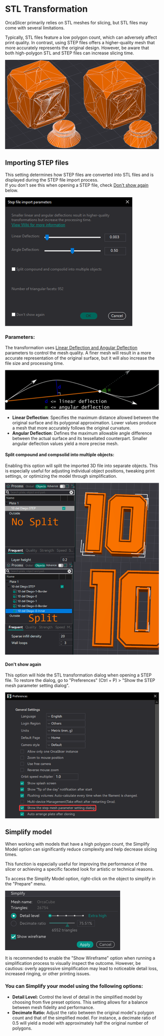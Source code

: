 # STL Transformation

OrcaSlicer primarily relies on STL meshes for slicing, but STL files may come with several limitations.

Typically, STL files feature a low polygon count, which can adversely affect print quality.
In contrast, using STEP files offers a higher-quality mesh that more accurately represents the original design. However, be aware that both high-polygon STL and STEP files can increase slicing time.

![image](./images/stl%20transformation/stl-transformation-smooth-rough.png)

## Importing STEP files

This setting determines how STEP files are converted into STL files and is displayed during the STEP file import process.  
If you don't see this when opening a STEP file, check [Don't show again](#Don't-show-again) below.

![image](./images/stl%20transformation/stl-transformation.png)

### Parameters:

The transformation uses [Linear Deflection and Angular Deflection](https://dev.opencascade.org/doc/overview/html/occt_user_guides__mesh.html)  parameters to control the mesh quality.
A finer mesh will result in a more accurate representation of the original surface, but it will also increase the file size and processing time.

![image](./images/stl%20transformation/stl-transformation-params.png)

 - **Linear Deflection**: Specifies the maximum distance allowed between the original surface and its polygonal approximation. Lower values produce a mesh that more accurately follows the original curvature.
 - **Angular Deflection**: Defines the maximum allowable angle difference between the actual surface and its tessellated counterpart. Smaller angular deflection values yield a more precise mesh.

#### Split compound and compsolid into multiple objects:

Enabling this option will split the imported 3D file into separate objects. This is especially useful for adjusting individual object positions, tweaking print settings, or optimizing the model through simplification.

![image](./images/stl%20transformation/stl-transformation-split.png)

#### Don't show again

This option will hide the STL transformation dialog when opening a STEP file.
To restore the dialog, go to "Preferences" (Ctrl + P) > "Show the STEP mesh parameter setting dialog".

![image](./images/stl%20transformation/stl-transformation-enable.png)

## Simplify model

When working with models that have a high polygon count, the Simplify Model option can significantly reduce complexity and help decrease slicing times.

This function is especially useful for improving the performance of the slicer or achieving a specific faceted look for artistic or technical reasons.

To access the Simplify Model option, right-click on the object to simplify in the "Prepare" menu.

![image](./images/stl%20transformation/simplify-menu.png)

It is recommended to enable the "Show Wireframe" option when running a simplification process to visually inspect the outcome. However, be cautious: overly aggressive simplification may lead to noticeable detail loss, increased ringing, or other printing issues.


### You can Simplify your model using the following options:

- **Detail Level:** Control the level of detail in the simplified model by choosing from five preset options. This setting allows for a balance between mesh fidelity and performance.
- **Decimate Ratio:** Adjust the ratio between the original model's polygon count and that of the simplified model. For instance, a decimate ratio of 0.5 will yield a model with approximately half the original number of polygons.
